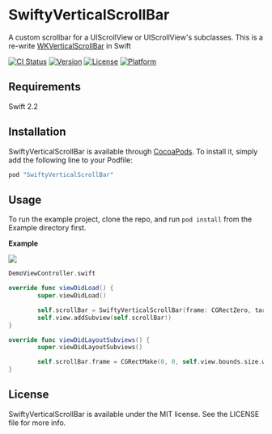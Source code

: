 # SwiftyVerticalScrollBar

A custom scrollbar for a UIScrollView or UIScrollView's subclasses. This is a re-write [WKVerticalScrollBar](https://github.com/litl/WKVerticalScrollBar) in Swift

[![CI Status](http://img.shields.io/travis/佐藤慎/SwiftyVerticalScrollBar.svg?style=flat)](https://travis-ci.org/佐藤慎/SwiftyVerticalScrollBar)
[![Version](https://img.shields.io/cocoapods/v/SwiftyVerticalScrollBar.svg?style=flat)](http://cocoapods.org/pods/SwiftyVerticalScrollBar)
[![License](https://img.shields.io/cocoapods/l/SwiftyVerticalScrollBar.svg?style=flat)](http://cocoapods.org/pods/SwiftyVerticalScrollBar)
[![Platform](https://img.shields.io/cocoapods/p/SwiftyVerticalScrollBar.svg?style=flat)](http://cocoapods.org/pods/SwiftyVerticalScrollBar)

## Requirements

Swift 2.2

## Installation

SwiftyVerticalScrollBar is available through [CocoaPods](http://cocoapods.org). To install
it, simply add the following line to your Podfile:

```ruby
pod "SwiftyVerticalScrollBar"
```

## Usage

To run the example project, clone the repo, and run `pod install` from the Example directory first.

**Example**

![](https://raw.githubusercontent.com/satoshin2071/SwiftyVerticalScrollBar/master/ss.gif)

```Swift
DemoViewController.swift

override func viewDidLoad() {
        super.viewDidLoad()

        self.scrollBar = SwiftyVerticalScrollBar(frame: CGRectZero, targetScrollView: self.tableView)
        self.view.addSubview(self.scrollBar!)
}

override func viewDidLayoutSubviews() {
        super.viewDidLayoutSubviews()

        self.scrollBar.frame = CGRectMake(0, 0, self.view.bounds.size.width, self.view.bounds.size.height)
}

```

## License

SwiftyVerticalScrollBar is available under the MIT license. See the LICENSE file for more info.

